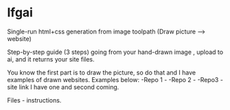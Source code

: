 # lfgai
Single-run html+css generation from image toolpath (Draw picture --> website)

Step-by-step guide (3 steps) going from your hand-drawn image , upload to ai, and it returns your site files.

You know the first part is to draw the picture, so do that and I have examples of drawn websites.
Examples below: 
-Repo 1 - 
-Repo 2 - 
-Repo3 - site link
I have one and second coming.

Files - instructions.
